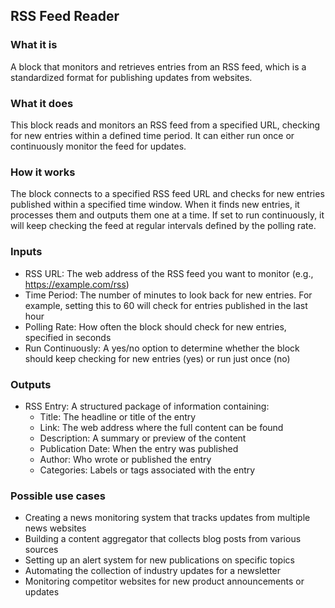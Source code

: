 
## RSS Feed Reader

### What it is
A block that monitors and retrieves entries from an RSS feed, which is a standardized format for publishing updates from websites.

### What it does
This block reads and monitors an RSS feed from a specified URL, checking for new entries within a defined time period. It can either run once or continuously monitor the feed for updates.

### How it works
The block connects to a specified RSS feed URL and checks for new entries published within a specified time window. When it finds new entries, it processes them and outputs them one at a time. If set to run continuously, it will keep checking the feed at regular intervals defined by the polling rate.

### Inputs
- RSS URL: The web address of the RSS feed you want to monitor (e.g., https://example.com/rss)
- Time Period: The number of minutes to look back for new entries. For example, setting this to 60 will check for entries published in the last hour
- Polling Rate: How often the block should check for new entries, specified in seconds
- Run Continuously: A yes/no option to determine whether the block should keep checking for new entries (yes) or run just once (no)

### Outputs
- RSS Entry: A structured package of information containing:
  - Title: The headline or title of the entry
  - Link: The web address where the full content can be found
  - Description: A summary or preview of the content
  - Publication Date: When the entry was published
  - Author: Who wrote or published the entry
  - Categories: Labels or tags associated with the entry

### Possible use cases
- Creating a news monitoring system that tracks updates from multiple news websites
- Building a content aggregator that collects blog posts from various sources
- Setting up an alert system for new publications on specific topics
- Automating the collection of industry updates for a newsletter
- Monitoring competitor websites for new product announcements or updates

